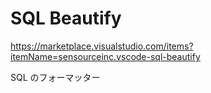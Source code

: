 # SQL Beautify

<https://marketplace.visualstudio.com/items?itemName=sensourceinc.vscode-sql-beautify>

SQL のフォーマッター
